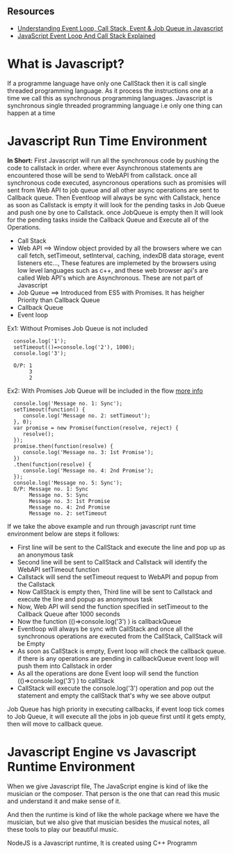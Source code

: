 ## Resources
- [Understanding Event Loop, Call Stack, Event & Job Queue in Javascript](https://medium.com/@Rahulx1/understanding-event-loop-call-stack-event-job-queue-in-javascript-63dcd2c71ecd)
- [JavaScript Event Loop And Call Stack Explained](https://felixgerschau.com/javascript-event-loop-call-stack/)
# What is Javascript?

If a programme language have only one CallStack then it is call single threaded programming language. 
As it process the instructions one at a time we call this as synchronous programming languages. 
Javascript is synchronous single threaded programming language i.e only one thing can happen at a time

# Javascript Run Time Environment

**In Short:** First Javascript will run all the synchronous code by pushing the code to callstack in order. where ever Asynchronous statements are encountered those will be send to WebAPI from callstack. once all synchronous code executed, asyncronous operations such as promisies will sent from Web API to job queue and all other async operations are sent to Callback queue. Then Eventloop will always be sync with Callstack, hence as soon as Callstack is empty it will look for the pending tasks in Job Queue and push one by one to Callstack. once JobQueue is empty then It will look for the pending tasks inside the Callback Queue and Execute all of the Operations.

- Call Stack
- Web API ==> Window object provided by all the browsers where we can call fetch, setTimeout, setInterval, caching, indexDB data storage, event listeners etc...,
  These features are implemeted by the browsers using low level languages such as c++, and these web browser api's are called  Web API's which are Asynchronous. These are not part of Javascript
- Job Queue ==> Introduced from ES5 with Promises. It has heigher Priority than Callback Queue
- Callback Queue
- Event loop

Ex1: Without Promises Job Queue is not included
```
  console.log('1');
  setTimeout(()=>console.log('2'), 1000);
  console.log('3');
  
  O/P: 1
       3
       2
```
Ex2: With Promises Job Queue will be included in the flow [more info](https://medium.com/@Rahulx1/understanding-event-loop-call-stack-event-job-queue-in-javascript-63dcd2c71ecd)
```
  console.log('Message no. 1: Sync');
  setTimeout(function() {
     console.log('Message no. 2: setTimeout');
  }, 0);
  var promise = new Promise(function(resolve, reject) {
     resolve();
  });
  promise.then(function(resolve) {
     console.log('Message no. 3: 1st Promise');
  })
  .then(function(resolve) {
     console.log('Message no. 4: 2nd Promise');
  });
  console.log('Message no. 5: Sync');
  O/P: Message no. 1: Sync
       Message no. 5: Sync
       Message no. 3: 1st Promise
       Message no. 4: 2nd Promise
       Message no. 2: setTimeout
```
If we take the above example and run through javascript runt time environment below are steps it follows:

- First line will be sent to the CallStack and execute the line and pop up as an anonymous task
- Second line will be sent to CallStack and Callstack will identify the WebAPI setTimeout function
- Callstack will send the setTimeout request to WebAPI and popup from the Callstack
- Now CallStack is empty then, Third line will be sent to Callstack and execute the line and popup as anonymous task
- Now, Web API will send the function specified in setTimeout to the Callback Queue after 1000 seconds
- Now the function (()=>console.log('3') ) is callbackQueue
- Eventloop will always be sync with CallStack and once all the synchronous operations are executed from the CallStack, CallStack will be Empty
- As soon as CallStack is empty, Event loop will check the callback queue. if there is any operations are pending in callbackQueue event loop will push them into Callstack in order
- As all the operations are done Event loop will send the function (()=>console.log('3') ) to callStack 
- CallStack will execute the console.log('3') operation and pop out the statement and empty the callStack that's why we see above output

Job Queue has high priority in executing callbacks, if event loop tick comes to Job Queue, it will execute all the jobs in job queue first until it gets empty, then will move to callback queue.

# Javascript Engine vs Javascript Runtime Environment
When we give Javascript file, The JavaScript engine is kind of like the musician or the composer. That person is the one that can read this music and understand it and make sense of it.

And then the runtime is kind of like the whole package where we have the musician, but we also give that musician besides the musical notes, all these tools to play our beautiful music.

NodeJS is a Javascript runtime, It is created using C++ Programm
